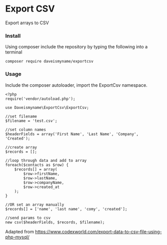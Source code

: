 # Export CSV
Export arrays to CSV

### Install

Using composer include the repository by typing the following into a terminal

```
composer require daveismyname/exportcsv
```

### Usage

Include the composer autoloader, import the ExportCsv namespace.


```
<?php
require('vendor/autoload.php');

use Daveismyname\ExportCsv\ExportCsv;

//set filename
$filename = 'test.csv';

//set column names
$headerFields = array('First Name', 'Last Name', 'Company', 'Created');

//create array
$records = [];

//loop through data and add to array
foreach($contacts as $row) {
    $records[] = array(
        $row->firstName, 
        $row->lastName, 
        $row->companyName, 
        $row->created_at
    );
}

//OR set an array manually
$records[] = ['name', 'last name', 'comy', 'created'];

//send params to csv 
new csv($headerFields, $records, $filename);
```

Adapted from https://www.codexworld.com/export-data-to-csv-file-using-php-mysql/
